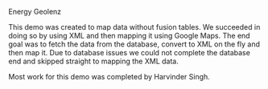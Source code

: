 Energy Geolenz

This demo was created to map data without fusion tables. We succeeded in doing so by using XML and then mapping it using Google Maps. The end goal was to fetch the data from the database, convert to XML on the fly and then map it. Due to database issues we could not complete the database end and skipped straight to mapping the XML data.

Most work for this demo was completed by Harvinder Singh. 
